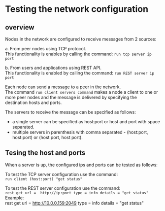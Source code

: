 # Testing the network configuration

## overview

Nodes in the network are configured to receive messages from 2 sources:  

a. From peer nodes using TCP protocol.  
This functionality is enables by calling the command: ```run tcp server ip port```  

b. From users and applications using REST API.  
This functionality is enabled by calling the command: ```run REST server ip port```  

Each node can send a message to a peer in the network.  
The command ```run client servers command``` makes a node a client to one or more peer nodes
and the message is delivered by specifying the destination hosts and ports.

The servers to receive the message can be specified as follows:
* a single server can be specified as host:port or host and port with space separated.
* multiple servers in parenthesis with comma separated - (host:port, host:port) or (host port, host port).
 

## Tesing the host and ports

When a server is up, the configured ips and ports can be tested as follows:  

To test the TCP server configuration use the command:  
```run client (host:port) "get status"```

To test the REST server configuration use the command:    
```rest get url =  http://ip:port type = info details = "get status"```  
Example:  
rest get url =  http://10.0.0.159:2049 type = info details = "get status"


